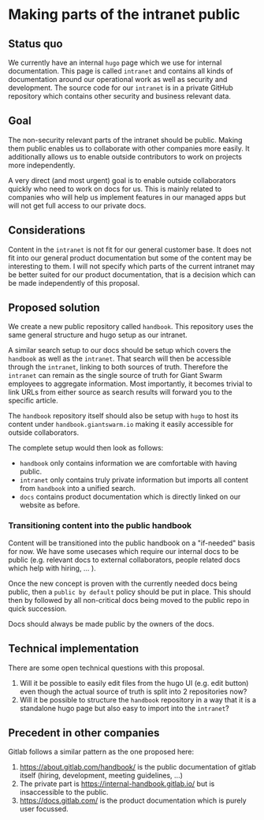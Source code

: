 # Making parts of the intranet public

## Status quo

We currently have an internal `hugo` page which we use for internal documentation.
This page is called `intranet` and contains all kinds of documentation around our operational work as well as security and development.
The source code for our `intranet` is in a private GitHub repository which contains other security and business relevant data.

## Goal

The non-security relevant parts of the intranet should be public.
Making them public enables us to collaborate with other companies more easily.
It additionally allows us to enable outside contributors to work on projects more independently.

A very direct (and most urgent) goal is to enable outside collaborators quickly who need to work on docs for us.
This is mainly related to companies who will help us implement features in our managed apps but will not get full access to our private docs.

## Considerations

Content in the `intranet` is not fit for our general customer base.
It does not fit into our general product documentation but some of the content may be interesting to them.
I will not specify which parts of the current intranet may be better suited for our product documentation,
that is a decision which can be made independently of this proposal.

## Proposed solution

We create a new public repository called `handbook`.
This repository uses the same general structure and hugo setup as our intranet.

A similar search setup to our docs should be setup which covers the `handbook` as well as the `intranet`.
That search will then be accessible through the `intranet`, linking to both sources of truth.
Therefore the `intranet` can remain as the single source of truth for Giant Swarm employees to aggregate information.
Most importantly, it becomes trivial to link URLs from either source as search results will forward you to the specific article.

The `handbook` repository itself should also be setup with `hugo` to host its content under `handbook.giantswarm.io` making it easily accessible for outside collaborators.

The complete setup would then look as follows:
- `handbook` only contains information we are comfortable with having public.
- `intranet` only contains truly private information but imports all content from `handbook` into a unified search.
- `docs` contains product documentation which is directly linked on our website as before.

### Transitioning content into the public handbook

Content will be transitioned into the public handbook on a "if-needed" basis for now.
We have some usecases which require our internal docs to be public (e.g. relevant docs to external collaborators, people related docs which help with hiring, ... ).

Once the new concept is proven with the currently needed docs being public, then a `public by default` policy should be put in place.
This should then by followed by all non-critical docs being moved to the public repo in quick succession.

Docs should always be made public by the owners of the docs.

## Technical implementation

There are some open technical questions with this proposal.
1. Will it be possible to easily edit files from the hugo UI (e.g. edit button) even though the actual source of truth is split into 2 repositories now?
2. Will it be possible to structure the `handbook` repository in a way that it is a standalone hugo page but also easy to import into the `intranet`?

## Precedent in other companies

Gitlab follows a similar pattern as the one proposed here:
1. https://about.gitlab.com/handbook/ is the public documentation of gitlab itself (hiring, development, meeting guidelines, ...)
2. The private part is https://internal-handbook.gitlab.io/ but is insaccessible to the public.
3. https://docs.gitlab.com/ is the product documentation which is purely user focussed.
